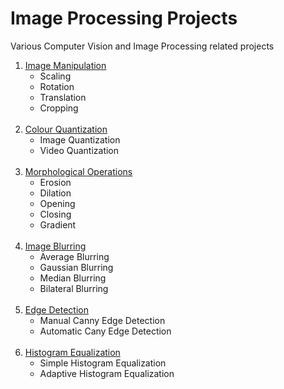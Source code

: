 # Image Processing Projects
Various Computer Vision and Image Processing related projects


1. [Image Manipulation](https://github.com/rohan1198/Image-Processing-Projects/tree/main/01_image_manipulation)
    - Scaling
    - Rotation
    - Translation
    - Cropping
<br><br>
2. [Colour Quantization](https://github.com/rohan1198/Image-Processing-Projects/tree/main/02_colour_quantization)
    - Image Quantization
    - Video Quantization
<br><br>
3. [Morphological Operations](https://github.com/rohan1198/Image-Processing-Projects/tree/main/03_morphological_operations)
    - Erosion
    - Dilation
    - Opening
    - Closing
    - Gradient
<br><br>
4. [Image Blurring](https://github.com/rohan1198/Image-Processing-Projects/tree/main/04_image_blurring)
    - Average Blurring
    - Gaussian Blurring
    - Median Blurring
    - Bilateral Blurring
<br><br>
5. [Edge Detection](https://github.com/rohan1198/Image-Processing-Projects/tree/main/05_edge_detection)
    - Manual Canny Edge Detection
    - Automatic Cany Edge Detection
<br><br>
6. [Histogram Equalization](https://github.com/rohan1198/Image-Processing-Projects/tree/main/06_histogram_equalization)
    - Simple Histogram Equalization
    - Adaptive Histogram Equalization
